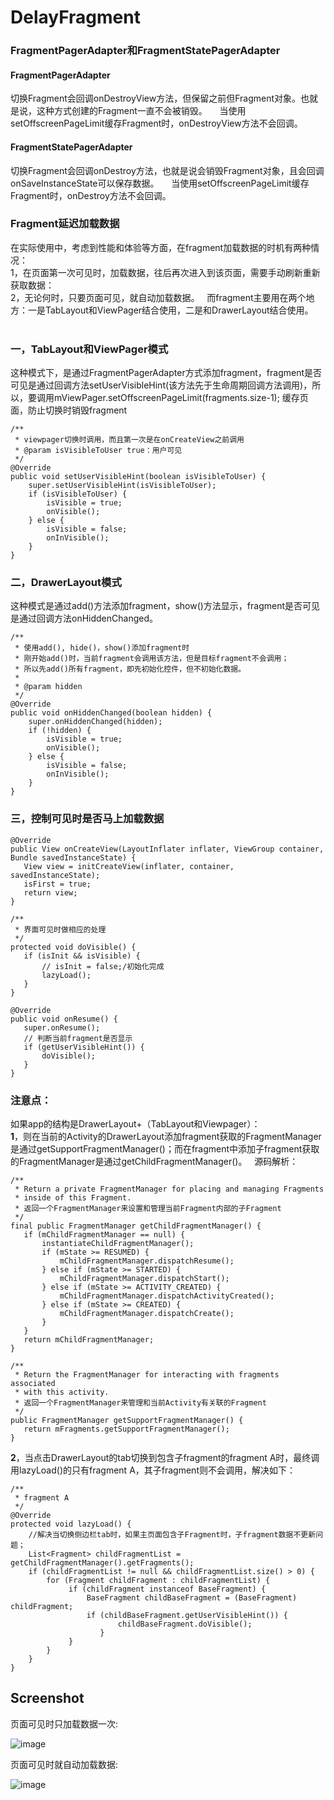 # DelayFragment       
### FragmentPagerAdapter和FragmentStatePagerAdapter    
#### FragmentPagerAdapter    
切换Fragment会回调onDestroyView方法，但保留之前但Fragment对象。也就是说，这种方式创建的Fragment一直不会被销毁。    
当使用setOffscreenPageLimit缓存Fragment时，onDestroyView方法不会回调。    
#### FragmentStatePagerAdapter    
切换Fragment会回调onDestroy方法，也就是说会销毁Fragment对象，且会回调onSaveInstanceState可以保存数据。    
当使用setOffscreenPageLimit缓存Fragment时，onDestroy方法不会回调。    
### Fragment延迟加载数据   
在实际使用中，考虑到性能和体验等方面，在fragment加载数据的时机有两种情况：   
1，在页面第一次可见时，加载数据，往后再次进入到该页面，需要手动刷新重新获取数据：   
2，无论何时，只要页面可见，就自动加载数据。   
而fragment主要用在两个地方：一是TabLayout和ViewPager结合使用，二是和DrawerLayout结合使用。   
   
### 一，TabLayout和ViewPager模式   
这种模式下，是通过FragmentPagerAdapter方式添加fragment，fragment是否可见是通过回调方法setUserVisibleHint(该方法先于生命周期回调方法调用)，所以，要调用mViewPager.setOffscreenPageLimit(fragments.size-1); 缓存页面，防止切换时销毁fragment   
```   
/**
 * viewpager切换时调用，而且第一次是在onCreateView之前调用
 * @param isVisibleToUser true：用户可见
 */
@Override
public void setUserVisibleHint(boolean isVisibleToUser) {
    super.setUserVisibleHint(isVisibleToUser);
    if (isVisibleToUser) {
        isVisible = true;
        onVisible();
    } else {
        isVisible = false;
        onInVisible();
    }
}   
```    

### 二，DrawerLayout模式   
这种模式是通过add()方法添加fragment，show()方法显示，fragment是否可见是通过回调方法onHiddenChanged。
```   
/**
 * 使用add(), hide()，show()添加fragment时
 * 刚开始add()时，当前fragment会调用该方法，但是目标fragment不会调用；
 * 所以先add()所有fragment，即先初始化控件，但不初始化数据。
 *
 * @param hidden
 */
@Override
public void onHiddenChanged(boolean hidden) {
    super.onHiddenChanged(hidden);
    if (!hidden) {
        isVisible = true;
        onVisible();
    } else {
        isVisible = false;
        onInVisible();
    }
}   
```    
### 三，控制可见时是否马上加载数据   
```
@Override
public View onCreateView(LayoutInflater inflater, ViewGroup container, Bundle savedInstanceState) {
   View view = initCreateView(inflater, container, savedInstanceState);
   isFirst = true;
   return view;
}
```   
```   
/**
 * 界面可见时做相应的处理
 */
protected void doVisible() {
   if (isInit && isVisible) {
       // isInit = false;/初始化完成
       lazyLoad();
   }
}
```   
```   
@Override
public void onResume() {
   super.onResume();
   // 判断当前fragment是否显示
   if (getUserVisibleHint()) {
       doVisible();
   }
}
```   

### 注意点：   
如果app的结构是DrawerLayout+（TabLayout和Viewpager）：    
**1**，则在当前的Activity的DrawerLayout添加fragment获取的FragmentManager是通过getSupportFragmentManager()；而在fragment中添加子fragment获取的FragmentManager是通过getChildFragmentManager()。   
源码解析：   
```   
/** 
 * Return a private FragmentManager for placing and managing Fragments 
 * inside of this Fragment. 
 * 返回一个FragmentManager来设置和管理当前Fragment内部的子Fragment
 */  
final public FragmentManager getChildFragmentManager() {  
   if (mChildFragmentManager == null) {  
       instantiateChildFragmentManager();  
       if (mState >= RESUMED) {  
           mChildFragmentManager.dispatchResume();  
       } else if (mState >= STARTED) {  
           mChildFragmentManager.dispatchStart();  
       } else if (mState >= ACTIVITY_CREATED) {  
           mChildFragmentManager.dispatchActivityCreated();  
       } else if (mState >= CREATED) {  
           mChildFragmentManager.dispatchCreate();  
       }  
   }  
   return mChildFragmentManager;  
}    
```    
```   
/**
 * Return the FragmentManager for interacting with fragments associated
 * with this activity.
 * 返回一个FragmentManager来管理和当前Activity有关联的Fragment
 */
public FragmentManager getSupportFragmentManager() {
   return mFragments.getSupportFragmentManager();
}    
```   
**2**，当点击DrawerLayout的tab切换到包含子fragment的fragment A时，最终调用lazyLoad()的只有fragment A，其子fragment则不会调用，解决如下：   
```   
/**
 * fragment A 
 */
@Override
protected void lazyLoad() {
    //解决当切换侧边栏tab时，如果主页面包含子Fragment时，子fragment数据不更新问题；
    List<Fragment> childFragmentList = getChildFragmentManager().getFragments();
    if (childFragmentList != null && childFragmentList.size() > 0) {
        for (Fragment childFragment : childFragmentList) {
             if (childFragment instanceof BaseFragment) {
                 BaseFragment childBaseFragment = (BaseFragment) childFragment;
                 if (childBaseFragment.getUserVisibleHint()) {
                        childBaseFragment.doVisible();
                    }
             }
        }
    }
}    
```    

Screenshot
-------------------------
页面可见时只加载数据一次:

![image](https://github.com/XYScience/DelayFragment/raw/master/screenshot/fragment-delay-load-first.gif)

页面可见时就自动加载数据:

![image](https://github.com/XYScience/DelayFragment/raw/master/screenshot/fragment-visiable-load.gif)
